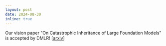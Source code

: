 ```yaml
---
layout: post
date: 2024-08-30
inline: true
---
```


Our vision paper "On Catastrophic Inheritance of Large Foundation Models" is accepted by DMLR! [[arxiv](https://arxiv.org/abs/2402.01909)]
